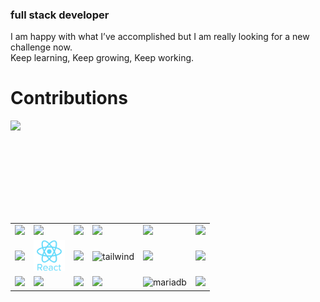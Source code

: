 ### full stack developer

I am happy with what I’ve accomplished but I am really looking for a new challenge now.<br>
Keep learning, Keep growing, Keep working.<br>

####     


<h1 font-weight="bold">Contributions</h1> 
<div  align="center">
    <img align="left" height="150px" src="https://github-readme-stats.vercel.app/api/top-langs/?username=chrysocolla110&layout=compact&theme=merko&count_private=true" /> 
</div>

<table align="right">
  <tr>
    <td><img src="https://cdn.iconscout.com/icon/free/png-128/html5-40-1175193.png" width="50px"></td>
    <td><img src="https://cdn.iconscout.com/icon/free/png-128/css3-11-1175239.png" width="50px"></td>
    <td><img src="https://cdn.iconscout.com/icon/free/png-128/javascript-1-225993.png" width="50px"></td>
    <td><img src="https://cdn.iconscout.com/icon/free/png-128/typescript-1-1175078.png" width="50px"></td>
    <td><img src="https://cdn.iconscout.com/icon/free/png-128/sass-13-1175092.png" width="50px"></td>
    <td><img src="https://cdn.iconscout.com/icon/free/png-128/bootstrap-226077.png" width="50px"></td>
  </tr>
  <tr>    
    <td><img src="https://cdn.iconscout.com/icon/free/png-128/jquery-7-1175152.png" width="50"></td>
    <td><img src="https://raw.githubusercontent.com/devicons/devicon/master/icons/react/react-original-wordmark.svg"  width="50"/></td>
    <td><img src="https://seeklogo.com/images/N/next-js-logo-8FCFF51DD2-seeklogo.com.png" width="50"/></td>
      <td><img src="https://www.vectorlogo.zone/logos/tailwindcss/tailwindcss-icon.svg" alt="tailwind" width="50"></td>
      <td><img src="https://cdn.iconscout.com/icon/free/png-128/vuejs-3-1175070.png" width="50"></td>
      <td><img src="https://img.icons8.com/doodle/2x/svetle.png" width="50"></td>
  </tr>
  <tr>
    <td><img src="https://img.icons8.com/fluency/2x/total-sales-1.png" width="50"></td>
    <td><img src="https://cdn.iconscout.com/icon/free/png-64/mysql-3521596-2945040.png"  width="50"/></td>
    <td><img src="https://cdn.iconscout.com/icon/free/png-128/mongodb-4-1175139.png" width="50"></td>
    <td><img src="https://cdn.iconscout.com/icon/free/png-64/postgresql-9-1175120.png"  width="50"/></td>
    <td><img src="https://cdn.iconscout.com/icon/free/png-64/aws-1-282741.png" alt="mariadb" width="50"/></td>
    <td><img src="https://cdn.iconscout.com/icon/free/png-128/redis-6-1175105.png" width="50"></td>
    
  </tr>
</table>

